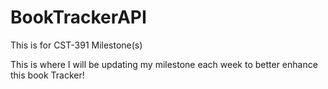 # BookTrackerAPI
This is for CST-391 Milestone(s)

This is where I will be updating my milestone each week to better enhance this book Tracker!
